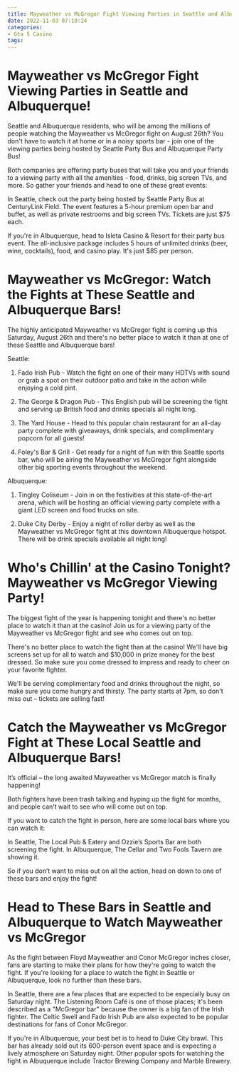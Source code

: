 ```yaml
---
title: Mayweather vs McGregor Fight Viewing Parties in Seattle and Albuquerque!
date: 2022-11-03 07:19:24
categories:
- Gta 5 Casino
tags:
---
```



#  Mayweather vs McGregor Fight Viewing Parties in Seattle and Albuquerque!

Seattle and Albuquerque residents, who will be among the millions of people watching the Mayweather vs McGregor fight on August 26th? You don't have to watch it at home or in a noisy sports bar - join one of the viewing parties being hosted by Seattle Party Bus and Albuquerque Party Bus!

Both companies are offering party buses that will take you and your friends to a viewing party with all the amenities - food, drinks, big screen TVs, and more. So gather your friends and head to one of these great events:

In Seattle, check out the party being hosted by Seattle Party Bus at CenturyLink Field. The event features a 5-hour premium open bar and buffet, as well as private restrooms and big screen TVs. Tickets are just $75 each.

If you're in Albuquerque, head to Isleta Casino & Resort for their party bus event. The all-inclusive package includes 5 hours of unlimited drinks (beer, wine, cocktails), food, and casino play. It's just $85 per person.

#  Mayweather vs McGregor: Watch the Fights at These Seattle and Albuquerque Bars!

The highly anticipated Mayweather vs McGregor fight is coming up this Saturday, August 26th and there's no better place to watch it than at one of these Seattle and Albuquerque bars!

Seattle:

1. Fado Irish Pub - Watch the fight on one of their many HDTVs with sound or grab a spot on their outdoor patio and take in the action while enjoying a cold pint.

2. The George & Dragon Pub - This English pub will be screening the fight and serving up British food and drinks specials all night long.

3. The Yard House - Head to this popular chain restaurant for an all-day party complete with giveaways, drink specials, and complimentary popcorn for all guests!

4. Foley's Bar & Grill - Get ready for a night of fun with this Seattle sports bar, who will be airing the Mayweather vs McGregor fight alongside other big sporting events throughout the weekend.

Albuquerque:

1. Tingley Coliseum - Join in on the festivities at this state-of-the-art arena, which will be hosting an official viewing party complete with a giant LED screen and food trucks on site.

2. Duke City Derby - Enjoy a night of roller derby as well as the Mayweather vs McGregor fight at this downtown Albuquerque hotspot. There will be drink specials available all night long!

#  Who's Chillin' at the Casino Tonight? Mayweather vs McGregor Viewing Party!

The biggest fight of the year is happening tonight and there's no better place to watch it than at the casino! Join us for a viewing party of the Mayweather vs McGregor fight and see who comes out on top.

There's no better place to watch the fight than at the casino! We'll have big screens set up for all to watch and $10,000 in prize money for the best dressed. So make sure you come dressed to impress and ready to cheer on your favorite fighter.

We'll be serving complimentary food and drinks throughout the night, so make sure you come hungry and thirsty. The party starts at 7pm, so don't miss out – tickets are selling fast!

#  Catch the Mayweather vs McGregor Fight at These Local Seattle and Albuquerque Bars!

It’s official – the long awaited Mayweather vs McGregor match is finally happening!

Both fighters have been trash talking and hyping up the fight for months, and people can’t wait to see who will come out on top.

If you want to catch the fight in person, here are some local bars where you can watch it:

In Seattle, The Local Pub & Eatery and Ozzie’s Sports Bar are both screening the fight. In Albuquerque, The Cellar and Two Fools Tavern are showing it.

So if you don’t want to miss out on all the action, head on down to one of these bars and enjoy the fight!

#  Head to These Bars in Seattle and Albuquerque to Watch Mayweather vs McGregor

As the fight between Floyd Mayweather and Conor McGregor inches closer, fans are starting to make their plans for how they're going to watch the fight.  If you're looking for a place to watch the fight in Seattle or Albuquerque, look no further than these bars.

In Seattle, there are a few places that are expected to be especially busy on Saturday night. The Listening Room Café is one of those places; it's been described as a "McGregor bar" because the owner is a big fan of the Irish fighter. The Celtic Swell and Fado Irish Pub are also expected to be popular destinations for fans of Conor McGregor.

If you're in Albuquerque, your best bet is to head to Duke City brawl. This bar has already sold out its 600-person event space and is expecting a lively atmosphere on Saturday night. Other popular spots for watching the fight in Albuquerque include Tractor Brewing Company and Marble Brewery.